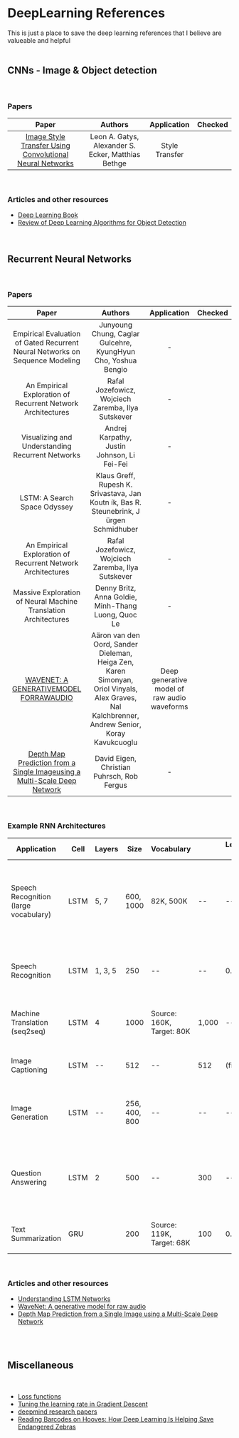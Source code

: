 # DeepLearning References
This is just a place to save the deep learning references that I believe are valueable and helpful
<br>
<br>

## CNNs - Image & Object detection
<br>

### Papers
| Paper 	| Authors 	| Application 	| Checked 	|
|:-:	|:-:	|:-:	|-	|
| [Image Style Transfer Using Convolutional Neural Networks](https://www.cv-foundation.org/openaccess/content_cvpr_2016/papers/Gatys_Image_Style_Transfer_CVPR_2016_paper.pdf) 	| Leon A. Gatys, Alexander S. Ecker, Matthias Bethge 	| Style Transfer 	|  	|

<br>

### Articles and other resources
* [Deep Learning Book](http://www.deeplearningbook.org/)
* [Review of Deep Learning Algorithms for Object Detection](https://medium.com/zylapp/review-of-deep-learning-algorithms-for-object-detection-c1f3d437b852)

<br>

## Recurrent Neural Networks
<br>

### Papers

| Paper 	| Authors 	| Application 	| Checked 	|
|:-:	|:-:	|:-:	|-	|
| Empirical Evaluation of Gated Recurrent Neural Networks on Sequence Modeling 	| Junyoung Chung, Caglar Gulcehre, KyungHyun Cho, Yoshua Bengio 	| - 	|  	|
| An Empirical Exploration of Recurrent Network Architectures 	| Rafal Jozefowicz,  Wojciech Zaremba, Ilya Sutskever 	| - 	|  	|
| Visualizing and Understanding Recurrent Networks 	| Andrej Karpathy, Justin Johnson, Li Fei-Fei 	| - 	|  	|
| LSTM: A Search Space Odyssey 	| Klaus Greff, Rupesh K. Srivastava, Jan Koutn ́ık, Bas R. Steunebrink, J ̈urgen Schmidhuber  	| - 	|  	|
| An Empirical Exploration of Recurrent Network Architectures 	| Rafal Jozefowicz, Wojciech Zaremba, Ilya Sutskever 	| - 	|  	|
| Massive Exploration of Neural Machine Translation Architectures 	| Denny Britz, Anna Goldie, Minh-Thang Luong, Quoc Le 	| - 	|  	|
| [WAVENET: A GENERATIVEMODEL FORRAWAUDIO](https://arxiv.org/pdf/1609.03499.pdf) 	| Aäron van den Oord, Sander Dieleman, Heiga Zen, Karen Simonyan, Oriol Vinyals, Alex Graves, Nal Kalchbrenner, Andrew Senior, Koray Kavukcuoglu 	| Deep generative model of raw audio waveforms 	|  	|
| [Depth Map Prediction from a Single Imageusing a Multi-Scale Deep Network](https://cs.nyu.edu/~deigen/depth/depth_nips14.pdf) 	| David Eigen, Christian Puhrsch, Rob Fergus 	| - 	|  	|

<br>

### Example RNN Architectures

| Application 	| Cell 	| Layers 	| Size 	| Vocabulary 	|  	| Learning Rate 	| Paper 	|
|-	|-	|-	|-	|-	|-	|-	|-	|
| Speech Recognition (large vocabulary) 	| LSTM 	| 5, 7 	| 600, 1000 	| 82K, 500K 	| -- 	| -- 	| [Neural Speech Recognizer: Acoustic-to-Word LSTM Model for Large Vocabulary Speech Recognition](https://arxiv.org/abs/1610.09975) 	|
| Speech Recognition 	| LSTM 	| 1, 3, 5 	| 250 	| -- 	| -- 	| 0.001 	| [Speech Recognition with Deep Recurrent Neural Networks](https://arxiv.org/abs/1303.5778) 	|
| Machine Translation (seq2seq) 	| LSTM 	| 4 	| 1000 	| Source: 160K, Target: 80K 	| 1,000 	| -- 	| [Sequence to Sequence Learning with Neural Networks](https://arxiv.org/abs/1409.3215) 	|
| Image Captioning 	| LSTM 	| -- 	| 512 	| -- 	| 512 	| (fixed) 	| [Show and Tell: A Neural Image Caption Generator](https://arxiv.org/abs/1411.4555) 	|
| Image Generation 	| LSTM 	| -- 	| 256, 400, 800 	| -- 	| -- 	| -- 	| [DRAW: A Recurrent Neural Network For Image Generation](https://arxiv.org/abs/1502.04623) 	|
| Question Answering 	| LSTM 	| 2 	| 500 	| -- 	| 300 	| -- 	| [A Long Short-Term Memory Model for Answer Sentence Selection in Question Answering](https://www.aclweb.org/anthology/P15-2116/) 	|
| Text Summarization 	| GRU 	|  	| 200 	| Source:  119K, Target:  68K 	| 100 	| 0.001 	| [Sequence-to-Sequence RNNs for Text Summarization](https://www.semanticscholar.org/paper/Sequence-to-Sequence-RNNs-for-Text-Summarization-Nallapati-Xiang/221ef0a2f185036c06f9fb089109ded5c888c4c6?p2df) 	|

<br>

### Articles and other resources
* [Understanding LSTM Networks](https://colah.github.io/posts/2015-08-Understanding-LSTMs/)
* [WaveNet: A generative model for raw audio](https://deepmind.com/blog/article/wavenet-generative-model-raw-audio)
* [Depth Map Prediction from a Single Image using a Multi-Scale Deep Network](https://cs.nyu.edu/~deigen/depth/)

<br>
<br>

## Miscellaneous
<br>

* [Loss functions](https://lossfunctions.tumblr.com/)
* [Tuning the learning rate in Gradient Descent](http://blog.datumbox.com/tuning-the-learning-rate-in-gradient-descent/)
* [deepmind research papers](https://deepmind.com/research?filters=%7B%22tags%22:%5B%22Speech%22%5D%7D)
* [Reading Barcodes on Hooves: How Deep Learning Is Helping Save Endangered Zebras](https://blogs.nvidia.com/blog/2016/11/04/saving-endangered-species/?adbsc=social_20170303_70517416)
